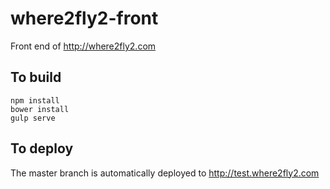 # where2fly2-front

Front end of http://where2fly2.com


## To build

    npm install
    bower install
    gulp serve
    
## To deploy

The master branch is automatically deployed to http://test.where2fly2.com
